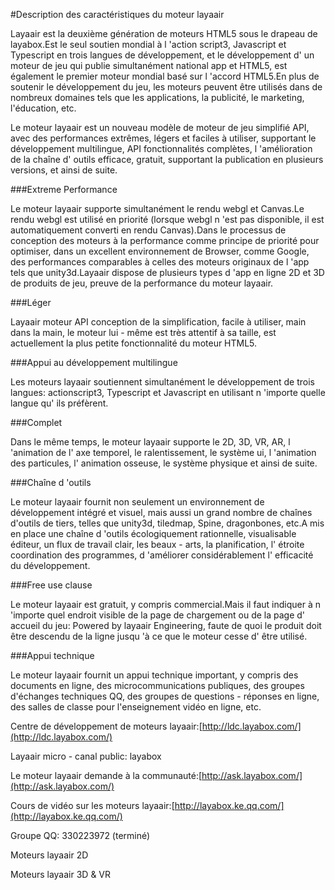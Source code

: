 #Description des caractéristiques du moteur layaair



Layaair est la deuxième génération de moteurs HTML5 sous le drapeau de layabox.Est le seul soutien mondial à l 'action script3, Javascript et Typescript en trois langues de développement, et le développement d' un moteur de jeu qui publie simultanément national app et HTML5, est également le premier moteur mondial basé sur l 'accord HTML5.En plus de soutenir le développement du jeu, les moteurs peuvent être utilisés dans de nombreux domaines tels que les applications, la publicité, le marketing, l'éducation, etc.

Le moteur layaair est un nouveau modèle de moteur de jeu simplifié API, avec des performances extrêmes, légers et faciles à utiliser, supportant le développement multilingue, API fonctionnalités complètes, l 'amélioration de la chaîne d' outils efficace, gratuit, supportant la publication en plusieurs versions, et ainsi de suite.



###Extreme Performance

Le moteur layaair supporte simultanément le rendu webgl et Canvas.Le rendu webgl est utilisé en priorité (lorsque webgl n 'est pas disponible, il est automatiquement converti en rendu Canvas).Dans le processus de conception des moteurs à la performance comme principe de priorité pour optimiser, dans un excellent environnement de Browser, comme Google, des performances comparables à celles des moteurs originaux de l 'app tels que unity3d.Layaair dispose de plusieurs types d 'app en ligne 2D et 3D de produits de jeu, preuve de la performance du moteur layaair.



###Léger

Layaair moteur API conception de la simplification, facile à utiliser, main dans la main, le moteur lui - même est très attentif à sa taille, est actuellement la plus petite fonctionnalité du moteur HTML5.



###Appui au développement multilingue

Les moteurs layaair soutiennent simultanément le développement de trois langues: actionscript3, Typescript et Javascript en utilisant n 'importe quelle langue qu' ils préfèrent.



###Complet

Dans le même temps, le moteur layaair supporte le 2D, 3D, VR, AR, l 'animation de l' axe temporel, le ralentissement, le système ui, l 'animation des particules, l' animation osseuse, le système physique et ainsi de suite.



###Chaîne d 'outils

Le moteur layaair fournit non seulement un environnement de développement intégré et visuel, mais aussi un grand nombre de chaînes d'outils de tiers, telles que unity3d, tiledmap, Spine, dragonbones, etc.A mis en place une chaîne d 'outils écologiquement rationnelle, visualisable éditeur, un flux de travail clair, les beaux - arts, la planification, l' étroite coordination des programmes, d 'améliorer considérablement l' efficacité du développement.



###Free use clause

Le moteur layaair est gratuit, y compris commercial.Mais il faut indiquer à n 'importe quel endroit visible de la page de chargement ou de la page d' accueil du jeu: Powered by layaair Engineering, faute de quoi le produit doit être descendu de la ligne jusqu 'à ce que le moteur cesse d' être utilisé.



###Appui technique

Le moteur layaair fournit un appui technique important, y compris des documents en ligne, des microcommunications publiques, des groupes d'échanges techniques QQ, des groupes de questions - réponses en ligne, des salles de classe pour l'enseignement vidéo en ligne, etc.

Centre de développement de moteurs layaair:[http://ldc.layabox.com/](http://ldc.layabox.com/)

Layaair micro - canal public: layabox

Le moteur layaair demande à la communauté:[http://ask.layabox.com/](http://ask.layabox.com/)

Cours de vidéo sur les moteurs layaair:[http://layabox.ke.qq.com/](http://layabox.ke.qq.com/)

Groupe QQ: 330223972 (terminé)

Moteurs layaair 2D

Moteurs layaair 3D & VR